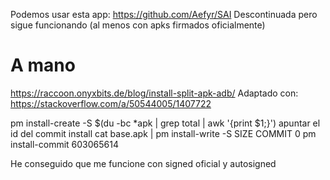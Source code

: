 Podemos usar esta app: https://github.com/Aefyr/SAI
Descontinuada pero sigue funcionando (al menos con apks firmados oficialmente)


# A mano
https://raccoon.onyxbits.de/blog/install-split-apk-adb/
Adaptado con: https://stackoverflow.com/a/50544005/1407722

pm install-create -S $(du -bc *apk | grep total | awk '{print $1;}')
apuntar el id del commit install
cat base.apk | pm install-write -S SIZE COMMIT 0
pm install-commit 603065614

He conseguido que me funcione con signed oficial y autosigned
